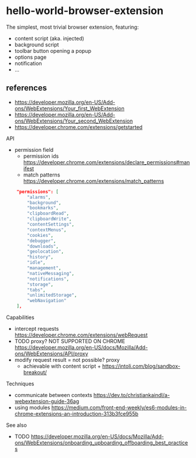 # hello-world-browser-extension

The simplest, most trivial browser extension, featuring:
* content script (aka. injected)
* background script
* toolbar button opening a popup
* options page
* notification
* ...

## references

* https://developer.mozilla.org/en-US/Add-ons/WebExtensions/Your_first_WebExtension
* https://developer.mozilla.org/en-US/Add-ons/WebExtensions/Your_second_WebExtension
* https://developer.chrome.com/extensions/getstarted

API
* permission field
  * permission ids https://developer.chrome.com/extensions/declare_permissions#manifest
  * match patterns https://developer.chrome.com/extensions/match_patterns
  
```json
	"permissions": [
		"alarms",
		"background",
		"bookmarks",
		"clipboardRead",
		"clipboardWrite",
		"contentSettings",
		"contextMenus",
		"cookies",
		"debugger",
		"downloads",
		"geolocation",
		"history",
		"idle",
		"management",
		"nativeMessaging",
		"notifications",
		"storage",
		"tabs",
		"unlimitedStorage",
		"webNavigation"
	],
```

Capabilities
* intercept requests https://developer.chrome.com/extensions/webRequest
* TODO proxy? NOT SUPPORTED ON CHROME https://developer.mozilla.org/en-US/docs/Mozilla/Add-ons/WebExtensions/API/proxy
* modify request result = not possible? proxy
  * achievable with content script + https://intoli.com/blog/sandbox-breakout/
  
Techniques
* communicate between contexts https://dev.to/christiankaindl/a-webextension-guide-36ag
* using modules https://medium.com/front-end-weekly/es6-modules-in-chrome-extensions-an-introduction-313b3fce955b


See also
* TODO https://developer.mozilla.org/en-US/docs/Mozilla/Add-ons/WebExtensions/onboarding_upboarding_offboarding_best_practices
